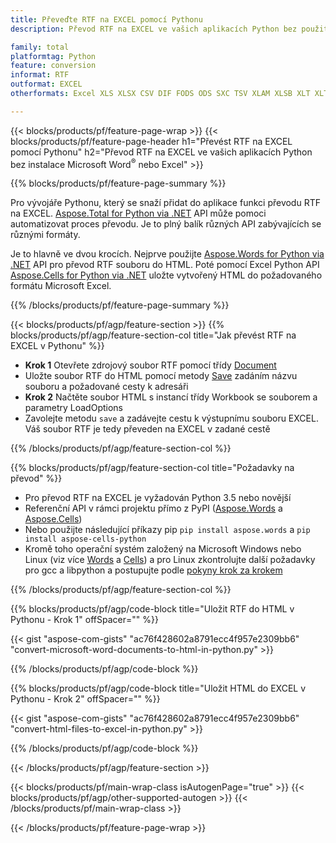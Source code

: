```yaml
---
title: Převeďte RTF na EXCEL pomocí Pythonu
description: Převod RTF na EXCEL ve vašich aplikacích Python bez použití Microsoft Word nebo Excel 

family: total
platformtag: Python
feature: conversion
informat: RTF
outformat: EXCEL
otherformats: Excel XLS XLSX CSV DIF FODS ODS SXC TSV XLAM XLSB XLT XLTM XLSM XLTX

---
```

{{< blocks/products/pf/feature-page-wrap >}}
{{< blocks/products/pf/feature-page-header h1="Převést RTF na EXCEL pomocí Pythonu" h2="Převod RTF na EXCEL ve vašich aplikacích Python bez instalace Microsoft Word<sup>&reg;</sup> nebo Excel" >}}

{{% blocks/products/pf/feature-page-summary %}}

Pro vývojáře Pythonu, který se snaží přidat do aplikace funkci převodu RTF na EXCEL. [Aspose.Total for Python via .NET](https://products.aspose.com/total/python-net/) API může pomoci automatizovat proces převodu. Je to plný balík různých API zabývajících se různými formáty.

Je to hlavně ve dvou krocích. Nejprve použijte [Aspose.Words for Python via .NET](https://products.aspose.com/words/python-net/) API pro převod RTF souboru do HTML. Poté pomocí Excel Python API [Aspose.Cells for Python via .NET](https://products.aspose.com/cells/python-net/) uložte vytvořený HTML do požadovaného formátu Microsoft Excel. 

{{% /blocks/products/pf/feature-page-summary %}}

{{< blocks/products/pf/agp/feature-section >}}
{{% blocks/products/pf/agp/feature-section-col title="Jak převést RTF na EXCEL v Pythonu" %}}
- **Krok 1** Otevřete zdrojový soubor RTF pomocí třídy [Document](https://reference.aspose.com/words/python-net/aspose.words/document/)
- Uložte soubor RTF do HTML pomocí metody [Save](https://reference.aspose.com/words/python-net/aspose.words/document/save/) zadáním názvu souboru a požadované cesty k adresáři
-  **Krok 2** Načtěte soubor HTML s instancí třídy Workbook se souborem a parametry LoadOptions
-  Zavolejte metodu `save` a zadávejte cestu k výstupnímu souboru EXCEL. Váš soubor RTF je tedy převeden na EXCEL v zadané cestě

{{% /blocks/products/pf/agp/feature-section-col %}}

{{% blocks/products/pf/agp/feature-section-col title="Požadavky na převod" %}}

- Pro převod RTF na EXCEL je vyžadován Python 3.5 nebo novější
- Referenční API v rámci projektu přímo z PyPI ([Aspose.Words](https://pypi.org/project/aspose-words/) a [Aspose.Cells](https://pypi.org/project/aspose-cells-python/))
-  Nebo použijte následující příkazy pip ```pip install aspose.words``` a ```pip install aspose-cells-python``` 
-  Kromě toho operační systém založený na Microsoft Windows nebo Linux (viz více [Words](https://docs.aspose.com/words/python-net/system-requirements/) a [Cells](https://docs.aspose.com/cells/python-net/getting-started/#installation)) a pro Linux zkontrolujte další požadavky pro gcc a libpython a postupujte podle [pokyny krok za krokem](https://docs.aspose.com/words/python-net/installation/)
 

{{% /blocks/products/pf/agp/feature-section-col %}}

{{% blocks/products/pf/agp/code-block title="Uložit RTF do HTML v Pythonu - Krok 1" offSpacer="" %}}

{{< gist "aspose-com-gists" "ac76f428602a8791ecc4f957e2309bb6" "convert-microsoft-word-documents-to-html-in-python.py" >}}

{{% /blocks/products/pf/agp/code-block %}}

{{% blocks/products/pf/agp/code-block title="Uložit HTML do EXCEL v Pythonu - Krok 2" offSpacer="" %}}

{{< gist "aspose-com-gists" "ac76f428602a8791ecc4f957e2309bb6" "convert-html-files-to-excel-in-python.py" >}}

{{% /blocks/products/pf/agp/code-block %}}

{{< /blocks/products/pf/agp/feature-section >}}

{{< blocks/products/pf/main-wrap-class isAutogenPage="true" >}}
{{< blocks/products/pf/agp/other-supported-autogen >}}
{{< /blocks/products/pf/main-wrap-class >}}

{{< /blocks/products/pf/feature-page-wrap >}}